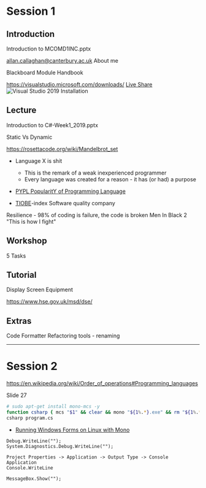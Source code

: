 Session 1
=========


Introduction
------------

Introduction to MCOMD1INC.pptx

allan.callaghan@canterbury.ac.uk
About me

Blackboard Module Handbook

https://visualstudio.microsoft.com/downloads/
[Live Share](https://visualstudio.microsoft.com/services/live-share/)
![Visual Studio 2019 Installation](../practicalProgramming/images/visualstudio-install.gif)


Lecture
-------

Introduction to C#-Week1_2019.pptx

Static Vs Dynamic

https://rosettacode.org/wiki/Mandelbrot_set
* Language X is shit
    * This is the remark of a weak inexperienced programmer
    * Every language was created for a reason - it has (or had) a purpose

* [PYPL PopularitY of Programming Language](http://pypl.github.io/PYPL.html)
* [TIOBE](https://www.tiobe.com/tiobe-index/)-index Software quality company


Resilience - 98% of coding is failure, the code is broken
Men In Black 2 "This is how I fight"


Workshop
--------

5 Tasks


Tutorial
--------

Display Screen Equipment

https://www.hse.gov.uk/msd/dse/


Extras
------

Code Formatter
Refactoring tools - renaming


---

Session 2
=========


https://en.wikipedia.org/wiki/Order_of_operations#Programming_languages

Slide 27



```bash
# sudo apt-get install mono-mcs -y
function csharp { mcs "$1" && clear && mono "${1%.*}.exe" && rm "${1%.*}.exe"; }
csharp program.cs
```

* [Running Windows Forms on Linux with Mono](https://markheath.net/post/running-windows-forms-on-linux-with-mono)

```
Debug.WriteLine("");
System.Diagnostics.Debug.WriteLine("");

Project Properties -> Application -> Output Type -> Console Application
Console.WriteLine

MessageBox.Show("");
```